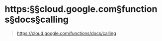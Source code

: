 # https:§§cloud.google.com§functions§docs§calling
> https://cloud.google.com/functions/docs/calling
